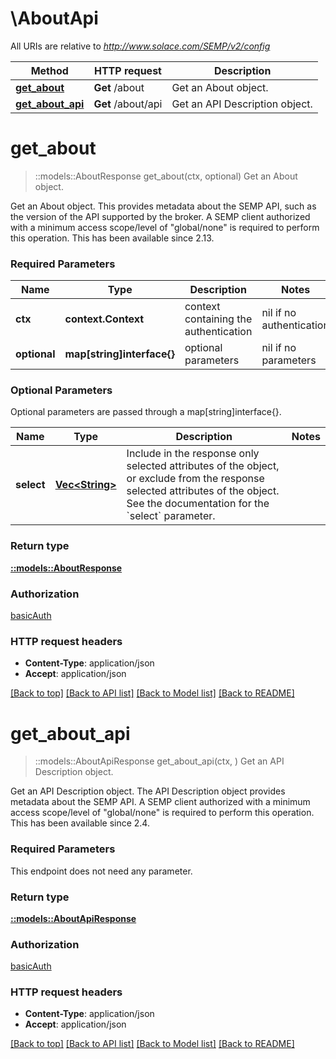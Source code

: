 # \AboutApi

All URIs are relative to *http://www.solace.com/SEMP/v2/config*

Method | HTTP request | Description
------------- | ------------- | -------------
[**get_about**](AboutApi.md#get_about) | **Get** /about | Get an About object.
[**get_about_api**](AboutApi.md#get_about_api) | **Get** /about/api | Get an API Description object.


# **get_about**
> ::models::AboutResponse get_about(ctx, optional)
Get an About object.

Get an About object.  This provides metadata about the SEMP API, such as the version of the API supported by the broker.    A SEMP client authorized with a minimum access scope/level of \"global/none\" is required to perform this operation.  This has been available since 2.13.

### Required Parameters

Name | Type | Description  | Notes
------------- | ------------- | ------------- | -------------
 **ctx** | **context.Context** | context containing the authentication | nil if no authentication
 **optional** | **map[string]interface{}** | optional parameters | nil if no parameters

### Optional Parameters
Optional parameters are passed through a map[string]interface{}.

Name | Type | Description  | Notes
------------- | ------------- | ------------- | -------------
 **select** | [**Vec&lt;String&gt;**](String.md)| Include in the response only selected attributes of the object, or exclude from the response selected attributes of the object. See the documentation for the &#x60;select&#x60; parameter. | 

### Return type

[**::models::AboutResponse**](AboutResponse.md)

### Authorization

[basicAuth](../README.md#basicAuth)

### HTTP request headers

 - **Content-Type**: application/json
 - **Accept**: application/json

[[Back to top]](#) [[Back to API list]](../README.md#documentation-for-api-endpoints) [[Back to Model list]](../README.md#documentation-for-models) [[Back to README]](../README.md)

# **get_about_api**
> ::models::AboutApiResponse get_about_api(ctx, )
Get an API Description object.

Get an API Description object. The API Description object provides metadata about the SEMP API.  A SEMP client authorized with a minimum access scope/level of \"global/none\" is required to perform this operation.  This has been available since 2.4.

### Required Parameters
This endpoint does not need any parameter.

### Return type

[**::models::AboutApiResponse**](AboutApiResponse.md)

### Authorization

[basicAuth](../README.md#basicAuth)

### HTTP request headers

 - **Content-Type**: application/json
 - **Accept**: application/json

[[Back to top]](#) [[Back to API list]](../README.md#documentation-for-api-endpoints) [[Back to Model list]](../README.md#documentation-for-models) [[Back to README]](../README.md)


